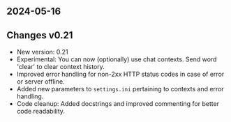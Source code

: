 ## 2024-05-16
## Changes v0.21
* New version: 0.21
* Experimental: You can now (optionally) use chat contexts. Send word 'clear' to clear context history.
* Improved error handling for non-2xx HTTP status codes in case of error or server offline.
* Added new parameters to `settings.ini` pertaining to contexts and error handling.
* Code cleanup: Added docstrings and improved commenting for better code readability.
